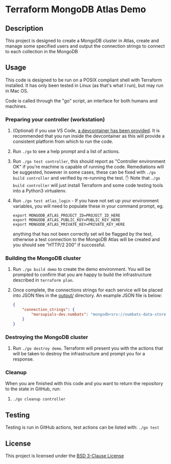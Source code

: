 # Terraform MongoDB Atlas Demo

## Description

This project is designed to create a MongoDB cluster in Atlas, create and
manage some specified users and output the connection strings to connect to
each collection in the MongoDB

## Usage

This code is designed to be run on a POSIX compliant shell with Terraform
installed. It has only been tested in Linux (as that's what I run), but may
run in Mac OS.

Code is called through the "go" script, an interface for both humans and
machines.

### Preparing your controller (workstation)

 1. (Optional) if you use VS Code,
    [a devcontainer has been provided](https://code.visualstudio.com/docs/remote/create-dev-container).
    It is recommended that you run inside the devcontainer as this will provide
    a consistent platform from which to run the code.
 1. Run `./go` to see a help prompt and a list of actions.
 1. Run `./go test controller`, this should report as "Controller environment
    OK" if you're machine is capable of running the code. Remediations will be
    suggested, however in some cases, these can be fixed with
    `./go build controller` and verified by re-running the test. :hand: Note
    that `./go build controller` will just install Terraform and some code
    testing tools into a Python3 virtualenv.
 1. Run `./go test atlas_login` - If you have not set up your environment
    variables, you will need to populate these in your command prompt, eg.

    ```text
    export MONGODB_ATLAS_PROJECT_ID=PROJECT_ID_HERE
    export MONGODB_ATLAS_PUBLIC_KEY=PUBLIC_KEY_HERE
    export MONGODB_ATLAS_PRIVATE_KEY=PRIVATE_KEY_HERE
    ```

    anything that has not been correctly set wil be flagged by the test,
    otherwise a test connection to the MongoDB Atlas will be created and you
    should see "HTTP/2 200" if successful.

### Building the MongoDB cluster

 1. Run `./go build demo` to create the demo environment. You will be prompted
    to confirm that you are happy to build the infrastructure described in
    `terraform plan`.
 1. Once complete, the connections strings for each service will be placed into
    JSON files in the [output/](/output) directory. An example JSON file is
    below:

    ```json
    {
        "connection_strings": {
            "marsupials-dev.numbats": "mongodb+srv://numbats-data-store:8Y5xxxxxznZjFxxx@animals-mongo.xdjfh.mongodb.net/marsupials-dev/numbats"
        }
    }
    ```

### Destroying the MongoDB cluster

 1. Run `./go destroy demo`. Terraform will present you with the actions that
    will be taken to destroy the infrastructure and prompt you for a response.

### Cleanup

When you are finished with this code and you want to return the repository to
the state in GitHub, run:

  1. `./go cleanup controller`

## Testing

Testing is run in GitHub actions, test actions can be listed with: `./go test`

## License

This project is licensed under the [BSD 3-Clause License](LICENSE.txt)
